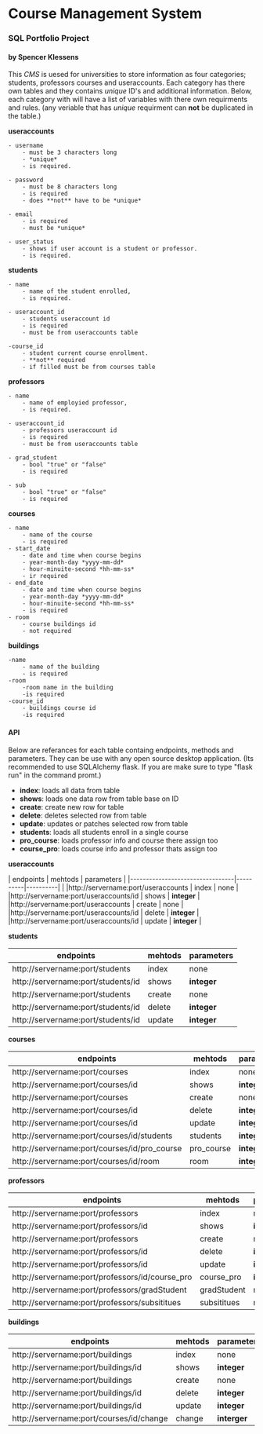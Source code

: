 <h1>Course Management System</h1>

<h3>SQL Portfolio Project</h3>

<h4>by Spencer Klessens</h4>

This *CMS* is uesed for universities to store information 
as four categories; students, professors courses and useraccounts.
Each category has there own tables and they contains *unique* 
ID's and additional information. Below, each category with will
have a list of variables with there own requirments and rules.
(any veriable that has *unique* requirment can **not** be duplicated
in the table.)

**useraccounts**

    - username
        - must be 3 characters long
        - *unique*
        - is required.

    - password
        - must be 8 characters long
        - is required
        - does **not** have to be *unique*

    - email
        - is required
        - must be *unique*

    - user_status
        - shows if user account is a student or professor.
        - is required.

**students**

    - name
        - name of the student enrolled,
        - is required.

    - useraccount_id
        - students useraccount id 
        - is required
        - must be from useraccounts table

    -course_id
        - student current course enrollment.
        - **not** required
        - if filled must be from courses table

**professors**

    - name
        - name of employied professor,
        - is required.

    - useraccount_id
        - professors useraccount id 
        - is required
        - must be from useraccounts table

    - grad_student
        - bool "true" or "false"
        - is required

    - sub
        - bool "true" or "false"
        - is required

**courses**

    - name
        - name of the course
        - is required
    - start_date
        - date and time when course begins
        - year-month-day *yyyy-mm-dd*
        - hour-minuite-second *hh-mm-ss*
        - ir required
    - end_date
        - date and time when course begins
        - year-month-day *yyyy-mm-dd*
        - hour-minuite-second *hh-mm-ss*
        - is required
    - room
        - course buildings id
        - not required

**buildings**

    -name
        - name of the building
        - is required
    -room
        -room name in the building
        -is required
    -course_id
        - buildings course id
        -is required

<h4>API</h4>

Below are referances for each table 
containg endpoints, methods and parameters.
They can be use with any open source desktop
application. (Its recommended to use SQLAlchemy flask. 
If you are make sure to type "flask run" in the command promt.)

- **index**: loads all data from table
- **shows**: loads one data row from table base on ID 
- **create**: create new row for table
- **delete**: deletes selected row from table
- **update**: updates or patches selected row from table
- **students**: loads all students enroll in a single course
- **pro_course**: loads professor info and course there assign too
- **course_pro**: loads course info and professor thats assign too

**useraccounts**

|                endpoints                   |  mehtods |  parameters   |
|---------------------------------|----------|----------|               |
|http://servername:port/useraccounts         |   index  |     none      |
|http://servername:port/useraccounts/id      |   shows  |  **integer**  |
|http://servername:port/useraccounts         |  create  |     none      |
|http://servername:port/useraccounts/id      |  delete  |  **integer**  |
|http://servername:port/useraccounts/id      |  update  |  **integer**  |

**students**

|               endpoints              |  mehtods |  parameters   |
|--------------------------------------|----------|---------------|
|http://servername:port/students       |   index  |     none      |
|http://servername:port/students/id    |   shows  |  **integer**  |
|http://servername:port/students       |  create  |     none      |
|http://servername:port/students/id    |  delete  |  **integer**  |
|http://servername:port/students/id    |  update  |  **integer**  |

**courses**

|                   endpoints                    |  mehtods |  parameters   |
|------------------------------------------------|----------|---------------|
|http://servername:port/courses                  |   index  |     none      |
|http://servername:port/courses/id               |   shows  |  **integer**  |
|http://servername:port/courses                  |  create  |     none      |
|http://servername:port/courses/id               |  delete  |  **integer**  |
|http://servername:port/courses/id               |  update  |  **integer**  |
|http://servername:port/courses/id/students      | students |  **integer**  |
|http://servername:port/courses/id/pro_course    |pro_course|  **integer**  |
|http://servername:port/courses/id/room          |  room    |  **integer**  |

**professors**

|                      endpoints                    |  mehtods  |  parameters   |
|---------------------------------------------------|-----------|---------------|
|http://servername:port/professors                  |   index   |     none      |
|http://servername:port/professors/id               |   shows   |  **integer**  |
|http://servername:port/professors                  |  create   |     none      |
|http://servername:port/professors/id               |  delete   |  **integer**  |
|http://servername:port/professors/id               |  update   |  **integer**  |
|http://servername:port/professors/id/course_pro    |course_pro |  **integer**  |
|http://servername:port/professors/gradStudent      |gradStudent|     none      |
|http://servername:port/professors/subsititues      |subsititues|     none      |

**buildings**

|                      endpoints                    |  mehtods  |  parameters   |
|---------------------------------------------------|-----------|---------------|
|http://servername:port/buildings                   |   index   |     none      |
|http://servername:port/buildings/id                |   shows   |  **integer**  |
|http://servername:port/buildings                   |  create   |     none      |
|http://servername:port/buildings/id                |  delete   |  **integer**  |
|http://servername:port/buildings/id                |  update   |  **integer**  |
|http://servername:port/courses/id/change           |   change  |  **interger** |
